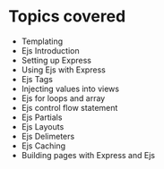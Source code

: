 # Topics covered
<ul>
<li>Templating</li>
<li>Ejs Introduction</li>
<li>Setting up Express</li>
<li>Using Ejs with Express</li>
<li>Ejs Tags</li>
<li>Injecting values into views</li>
<li>Ejs for loops and array</li>
<li>Ejs control flow statement</li>
<li>Ejs Partials</li>
<li>Ejs Layouts</li>
<li>Ejs Delimeters</li>
<li>Ejs Caching</li>
<li>Building pages with Express and Ejs</li>
</ul> 
